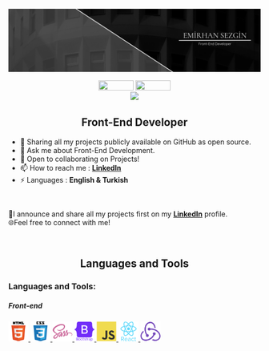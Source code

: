 ![logo](https://github.com/emirsezginn/emirsezginn/blob/main/banner)

<p align="center">
<a href="https://www.linkedin.com/in/emirhan-sezgin-b1b592315/"><img src="https://img.shields.io/badge/linkedin-%230077B5.svg?style=for-the-badge&logo=linkedin&logoColor=white" width="70" height="20" /></a>
<a href="https://medium.com/@sezginemirhan29"><img src="https://img.shields.io/badge/Medium-12100E?style=for-the-badge&logo=medium&logoColor=white" width="70" height="20" /></a>


<br>
<img src="https://komarev.com/ghpvc/?username=emirsezginn"/>
</p>

<h2 align="center">Front-End Developer</h2>

- 📌 Sharing all my projects publicly available on GitHub as open source.
- 💬 Ask me about Front-End Development.
- 🤝 Open to collaborating on Projects!
- 📫 How to reach me : [**LinkedIn**]((https://www.linkedin.com/in/emirhan-sezgin-b1b592315/))
- ⚡ Languages : **English & Turkish**
 
<br> 



📢I announce and share all my projects first on my [**LinkedIn**]((https://www.linkedin.com/in/emirhan-sezgin-b1b592315/)) profile. <br>
🌐Feel free to connect with me!


<br>

<h2 align="center"> Languages and Tools</h2>

<h3 align="left">Languages and Tools:</h3>

<h5>Front-end</h5>
<p align="left">
  <a href="https://www.w3.org/html/" target="_blank">
    <img
      src="https://raw.githubusercontent.com/devicons/devicon/master/icons/html5/html5-original-wordmark.svg"
      alt="html5"
      width="40"
      height="40"
    />
  </a>
  <a href="https://www.w3schools.com/css/" target="_blank">
    <img
      src="https://raw.githubusercontent.com/devicons/devicon/master/icons/css3/css3-original-wordmark.svg"
      alt="css3"
      width="40"
      height="40"
    />
  </a>
  <a href="https://sass-lang.com" target="_blank">
    <img
      src="https://raw.githubusercontent.com/devicons/devicon/master/icons/sass/sass-original.svg"
      alt="sass"
      width="40"
      height="40"
    />
  </a>

  <a href="https://getbootstrap.com" target="_blank">
    <img
      src="https://raw.githubusercontent.com/devicons/devicon/master/icons/bootstrap/bootstrap-plain-wordmark.svg"
      alt="bootstrap"
      width="40"
      height="40"
    />
  </a>
  <a
    href="https://developer.mozilla.org/en-US/docs/Web/JavaScript"
    target="_blank"
  >
    <img
      src="https://raw.githubusercontent.com/devicons/devicon/master/icons/javascript/javascript-original.svg"
      alt="javascript"
      width="40"
      height="40"
    />
  </a>
 

  <a href="https://reactjs.org/" target="_blank">
    <img
      src="https://raw.githubusercontent.com/devicons/devicon/master/icons/react/react-original-wordmark.svg"
      alt="react"
      width="40"
      height="40"
    />
  </a>
  <a href="https://redux.js.org" target="_blank">
    <img
      src="https://raw.githubusercontent.com/devicons/devicon/master/icons/redux/redux-original.svg"
      alt="redux"
      width="40"
      height="40"
    />
  </a>

</p>

